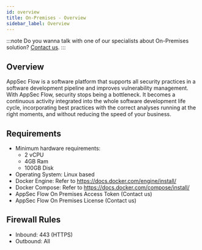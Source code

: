 ```yaml
---
id: overview
title: On-Premises - Overview
sidebar_label: Overview
---
```


:::note
Do you wanna talk with one of our specialists about On-Premises solution?  [Contact us](https://convisoappsec.com).
:::

## Overview

AppSec Flow is a software platform that supports all security practices in a software development pipeline and improves vulnerability management.
With AppSec Flow, security stops being a bottleneck. It becomes a continuous activity integrated into the whole software development life cycle, incorporating best practices with the correct analyses running at the right moments, and without reducing the speed of your business. 


## Requirements
- Minimum hardware requirements:
    - 2 vCPU
    - 4GB Ram
    - 100GB Disk
- Operating System: Linux based
- Docker Engine: Refer to https://docs.docker.com/engine/install/
- Docker Compose: Refer to https://docs.docker.com/compose/install/
- AppSec Flow On Premises Access Token (Contact us)
- AppSec Flow On Premises License (Contact us)

## Firewall Rules

- Inbound: 443 (HTTPS)
- Outbound: All